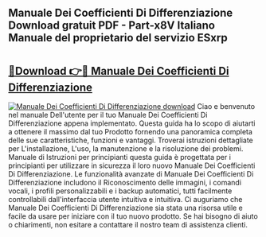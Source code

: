 ## Manuale Dei Coefficienti Di Differenziazione Download gratuit PDF - Part-x8V Italiano Manuale del proprietario del servizio ESxrp

# <h2><a href="http://dfbtxp.blite.top/?on=Manuale+Dei+Coefficienti+Di+Differenziazione">🔗Download 👉🔴 Manuale Dei Coefficienti Di Differenziazione</a></h2>

[![Manuale Dei Coefficienti Di Differenziazione download](https://i.imgur.com/lujVjoI.png)](http://dfbtxp.blite.top/?on=Manuale+Dei+Coefficienti+Di+Differenziazione)
Ciao e benvenuto nel manuale Dell'utente per il tuo Manuale Dei Coefficienti Di Differenziazione appena implementato. Questa guida ha lo scopo di aiutarti a ottenere il massimo dal tuo Prodotto fornendo una panoramica completa delle sue caratteristiche, funzioni e vantaggi. Troverai istruzioni dettagliate per L'installazione, L'uso, la manutenzione e la risoluzione dei problemi. Manuale di Istruzioni per principianti questa guida è progettata per i principianti per utilizzare in sicurezza il loro nuovo Manuale Dei Coefficienti Di Differenziazione. Le funzionalità avanzate di Manuale Dei Coefficienti Di Differenziazione includono il Riconoscimento delle immagini, i comandi vocali, i profili personalizzabili e i backup automatici, tutti facilmente controllabili dall'interfaccia utente intuitiva e intuitiva. Ci auguriamo che Manuale Dei Coefficienti Di Differenziazione sia stata una risorsa utile e facile da usare per iniziare con il tuo nuovo prodotto. Se hai bisogno di aiuto o chiarimenti, non esitare a contattare il nostro team di assistenza clienti.
